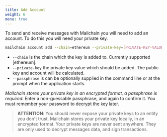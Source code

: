 ```yaml
---
title: Add Account
weight: 6
menu: true
---
```


To send and receive messages with Mailchain you will need to add an account. To do this you will need your private key.

```sh
mailchain account add --chain=ethereum --private-key=[PRIVATE-KEY-VALUE]
```

- `--chain` is the chain which the key is added to. Currently supported [ethereum].
- `--private-key` the private key value which should be added. The public key and account will be calculated.
- `--passphrase` is can be optionally supplied in the command line or at the prompt when the application starts.

*Mailchain stores your private key in an encrypted format, a passphrase is required.* Enter a non-guessable passphrase, and again to confirm it. You must remember your password to decrypt the key later.

> **ATTENTION**: You should never expose your private keys to an entity you don't trust.
> Mailchain stores your private key locally, in an encrypted format. Your private keys are never sent anywhere. They are only used to decrypt messages data, and sign transactions.